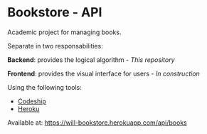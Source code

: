 # Bookstore - API

Academic project for managing books. 

Separate in two responsabilities: 

**Backend**: provides the logical algorithm - *This repository*

**Frontend**: provides the visual interface for users - *In construction*

Using the following tools:
* [Codeship](https://codeship.com/)
* [Heroku](https://heroku.com)

Available at: https://will-bookstore.herokuapp.com/api/books
